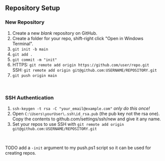 ## Repository Setup

### New Repository

 1. Create a new *blank* repository on GitHub.
1. Create a folder for your repo, shift-right click "Open in Windows Terminal".
 2. `git init -b main`
 3. `git add .`
 4. `git commit -m "init"`
 5. HTTPS: `git remote add origin https://github.com/user/repo.git` </br>
    SSH: `git remote add origin git@github.com:USERNAME/REPOSITORY.git`
 1. `git push origin main`
</br>

### SSH Authentication
 1. `ssh-keygen -t rsa -C "your_email@example.com"` *only do this once!*
1. Open `C:\Users\yourUser\.ssh\id_rsa.pub` (the pub key not the rsa one). Copy the contents to github.com/settings/ssh/new and give it any name.
 2. Set your repos to use SSH with `git remote add origin git@github.com:USERNAME/REPOSITORY.git`


</br>

 TODO add a `-init` argument to my push.ps1 script so it can be used for creating repos.